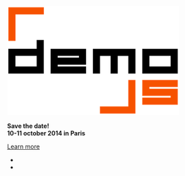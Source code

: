 
![DemoJS](images/demojs_normal.png)

<strong>Save the date!<br />
10-11 october 2014 in Paris</strong>

<a href="#about">Learn more</a>

<ul class="social">
  <li>
    <a href="https://www.facebook.com/DemoJS" target="_blank"><i class="fa fa-facebook-square"></i></a>
  </li> 
  <li>
    <a href="https://twitter.com/demojsorg/" target="_blank"><i class="fa fa-twitter-square"></i></a>
  </li>
</ul>
